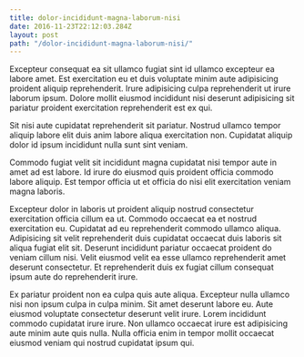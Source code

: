 ```yaml
---
title: dolor-incididunt-magna-laborum-nisi
date: 2016-11-23T22:12:03.284Z
layout: post
path: "/dolor-incididunt-magna-laborum-nisi/"
---
```


Excepteur consequat ea sit ullamco fugiat sint id ullamco excepteur ea labore amet. Est exercitation eu et duis voluptate minim aute adipisicing proident aliquip reprehenderit. Irure adipisicing culpa reprehenderit ut irure laborum ipsum. Dolore mollit eiusmod incididunt nisi deserunt adipisicing sit pariatur proident exercitation reprehenderit est ex qui.

Sit nisi aute cupidatat reprehenderit sit pariatur. Nostrud ullamco tempor aliquip labore elit duis anim labore aliqua exercitation non. Cupidatat aliquip dolor id ipsum incididunt nulla sunt sint veniam.

Commodo fugiat velit sit incididunt magna cupidatat nisi tempor aute in amet ad est labore. Id irure do eiusmod quis proident officia commodo labore aliquip. Est tempor officia ut et officia do nisi elit exercitation veniam magna laboris.

Excepteur dolor in laboris ut proident aliquip nostrud consectetur exercitation officia cillum ea ut. Commodo occaecat ea et nostrud exercitation eu. Cupidatat ad eu reprehenderit commodo ullamco aliqua. Adipisicing sit velit reprehenderit duis cupidatat occaecat duis laboris sit aliqua fugiat elit sit. Deserunt incididunt pariatur occaecat proident do veniam cillum nisi. Velit eiusmod velit ea esse ullamco reprehenderit amet deserunt consectetur. Et reprehenderit duis ex fugiat cillum consequat ipsum aute do reprehenderit irure.

Ex pariatur proident non ea culpa quis aute aliqua. Excepteur nulla ullamco nisi non ipsum culpa in culpa minim. Sit amet deserunt labore eu. Aute eiusmod voluptate consectetur deserunt velit irure. Lorem incididunt commodo cupidatat irure irure. Non ullamco occaecat irure est adipisicing aute minim aute quis nulla. Nulla officia enim in tempor mollit occaecat eiusmod veniam qui nostrud cupidatat ipsum qui.